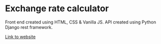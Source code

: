 # Exchange rate calculator
Front end created using HTML, CSS & Vanilla JS.
API created using Python Django rest framework.

[Link to website](https://determined-mcnulty-72601a.netlify.app/)